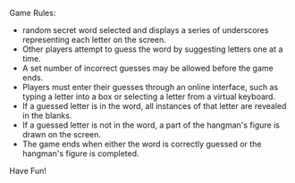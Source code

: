Game Rules:

- random secret word selected and displays a series of underscores representing each letter on the screen.
- Other players attempt to guess the word by suggesting letters one at a time.
- A set number of incorrect guesses may be allowed before the game ends.
- Players must enter their guesses through an online interface, such as typing a letter into a box or selecting a letter from a virtual keyboard.
- If a guessed letter is in the word, all instances of that letter are revealed in the blanks.
- If a guessed letter is not in the word, a part of the hangman's figure is drawn on the screen.
- The game ends when either the word is correctly guessed or the hangman's figure is completed.

Have Fun!
